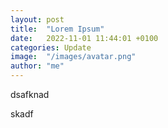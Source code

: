 ```yaml
---
layout: post
title:  "Lorem Ipsum"
date:   2022-11-01 11:44:01 +0100
categories: Update
image:  "/images/avatar.png"
author: "me"
---
```



dsafknad

skadf